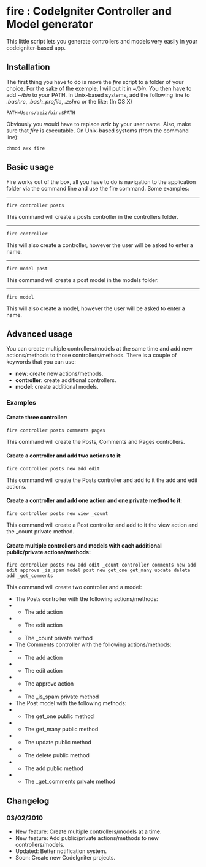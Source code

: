 # fire : CodeIgniter Controller and Model generator
This little script lets you generate controllers and models very easily in your codeigniter-based app.

## Installation
The first thing you have to do is move the *fire* script to a folder of your choice. For the sake of the exemple, I will put it in *~/bin*. You then have to add *~/bin* to your PATH. In Unix-based systems, add the following line to *.bashrc*, *.bash_profile*, *.zshrc* or the like: (In OS X)

    PATH=Users/aziz/bin:$PATH

Obviously you would have to replace aziz by your user name. Also, make sure that *fire* is executable. On Unix-based systems (from the command line):

    chmod a+x fire

## Basic usage
Fire works out of the box, all you have to do is navigation to the application folder via the command line and use the fire command. Some examples:

--------------------
    fire controller posts
This command will create a posts controller in the controllers folder.

--------------------
    fire controller
This will also create a controller, however the user will be asked to enter a name.

--------------------
    fire model post
This command will create a post model in the models folder.

--------------------
    fire model
This will also create a model, however the user will be asked to enter a name.

## Advanced usage
You can create multiple controllers/models at the same time and add new actions/methods to those controllers/methods. There is a couple of keywords that you can use:

* **new**: create new actions/methods.
* **controller**: create additional controllers.
* **model**: create additional models.

### Examples
#### Create three controller:
	fire controller posts comments pages
This command will create the Posts, Comments and Pages controllers.

#### Create a controller and add two actions to it:
	fire controller posts new add edit
This command will create the Posts controller and add to it the add and edit actions.

#### Create a controller and add one action and one private method to it:
	fire controller posts new view _count
This command will create a Post controller and add to it the view action and the _count private method.

#### Create multiple controllers and models with each additional public/private actions/methods:
	fire controller posts new add edit _count controller comments new add edit approve _is_spam model post new get_one get_many update delete add _get_comments
This command will create two controller and a model:

* The Posts controller with the following actions/methods:
* * The add action
* * The edit action
* * The _count private method
* The Comments controller with the following actions/methods:
* * The add action
* * The edit action
* * The approve action
* * The _is_spam private method
* The Post model with the following methods:
* * The get_one public method
* * The get_many public method
* * The update public method
* * The delete public method
* * The add public method
* * The _get_comments private method

## Changelog
### 03/02/2010
* New feature: Create multiple controllers/models at a time.
* New feature: Add public/private actions/methods to new controllers/models.
* Updated: Better notification system.
* Soon: Create new CodeIgniter projects.
